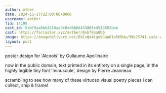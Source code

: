 ```yaml
---
author: æther
date: 2024-11-17T22:08:06+0000
username: aether
fid: 14199
cast_id: 0xbf9aa8b63318aa8c0ad668d43300fed513592bee
cast: https://farcaster.xyz/aether/0xbf9aa8b6
image: https://imagedelivery.net/BXluQx4ige9GuW0Ia56BHw/59e75741-ca8c-4ae4-f958-105f8c517600/original
layout: post
---
```


poster design for
'Alcools' by Gullaume Apollinaire

now in the public domain, text
printed in its entirety on a single page,
in the highly legible tiny font 'minuscule',
design by Pierre Jeanneau

scrambling to see how many of
these virtuoso visual poetry pieces
i can collect, ship & frame!

<img src='https://imagedelivery.net/BXluQx4ige9GuW0Ia56BHw/59e75741-ca8c-4ae4-f958-105f8c517600/original' alt='' referrerpolicy='no-referrer'/>

